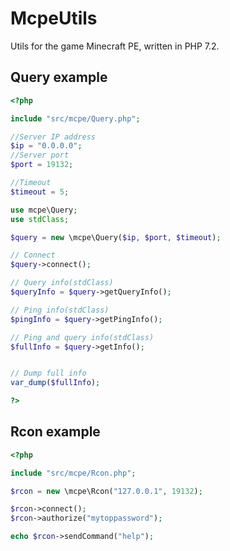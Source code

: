 # McpeUtils

Utils for the game Minecraft PE, written in PHP 7.2.

## Query example

``` php
<?php

include "src/mcpe/Query.php";

//Server IP address
$ip = "0.0.0.0";
//Server port
$port = 19132;

//Timeout
$timeout = 5;

use mcpe\Query;
use stdClass;

$query = new \mcpe\Query($ip, $port, $timeout);

// Connect
$query->connect();

// Query info(stdClass)
$queryInfo = $query->getQueryInfo();

// Ping info(stdClass)
$pingInfo = $query->getPingInfo();

// Ping and query info(stdClass)
$fullInfo = $query->getInfo();


// Dump full info
var_dump($fullInfo);

?>
```

## Rcon example
``` php
<?php

include "src/mcpe/Rcon.php";

$rcon = new \mcpe\Rcon("127.0.0.1", 19132);

$rcon->connect();
$rcon->authorize("mytoppassword");

echo $rcon->sendCommand("help");

```
